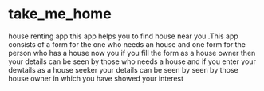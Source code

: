 # take_me_home
house renting app 
this app helps you to find house near you .This app consists of a form for the one who needs an house and one form for the person who has a house 
now you if you fill the form as a house owner then your details can be seen by those who needs a house 
and if you enter your dewtails as a house seeker your details can be seen by seen by those house owner in which you have showed your interest 
